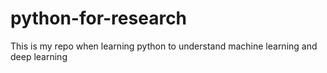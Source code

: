 # python-for-research
This is my repo when learning python to understand machine learning and deep learning
